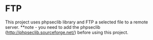 # FTP
This project uses phpseclib library and FTP a selected file to a remote server.
 **note - you need to add the phpseclib (http://phpseclib.sourceforge.net/) before using this project.
